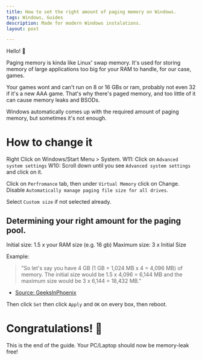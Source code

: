 ```yaml
---
title: How to set the right amount of paging memory on Windows.
tags: Windows, Guides
description: Made for modern Windows instalations.
layout: post

---
```

Hello! :wave:

Paging memory is kinda like Linux' swap memory.
It's used for storing memory of large applications too big for your RAM to handle, for our case, games.

Your games wont and can't run on 8 or 16 GBs or ram, probably not even 32 if it's a new AAA game. That's why there's paged memory, and too little of it can cause memory leaks and BSODs.

Windows automatically comes up with the required amount of paging memory, but sometimes it's not enough.

# How to change it
Right Click on Windows/Start Menu > System.
W11: Click on ``Advanced system settings``
W10: Scroll down until you see  ``Advanced system settings`` and click on it.

Click on ``Perfromance`` tab, then under ``Virtual Memory`` click on Change.
Disable ``Automatically manage paging file size for all drives``.

Select ``Custom size`` if not selected already.

## Determining your right amount for the paging pool.

Initial size: 1.5 x your RAM size (e.g. 16 gb)
Maximum size: 3 x Initial Size

Example: 
> "So let's say you have 4 GB (1 GB = 1,024 MB x 4 = 4,096 MB) of memory. The initial size would be 1.5 x 4,096 = 6,144 MB and the maximum size would be 3 x 6,144 = 18,432 MB." 
- [Source: GeeksInPhoenix](https://www.geeksinphoenix.com/blog/post/2016/05/10/how-to-manage-windows-10-virtual-memory)

Then click ``Set`` then click ``Apply`` and ``OK`` on every box, then reboot.

# Congratulations! :tada: 
This is the end of the guide. Your PC/Laptop should now be memory-leak free!